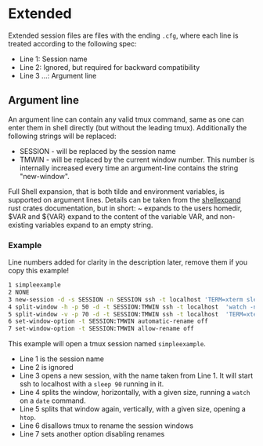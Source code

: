 # Extended
Extended session files are files with the ending `.cfg`, where each
line is treated according to the following spec:

* Line 1: Session name
* Line 2: Ignored, but required for backward compatibility
* Line 3 ...: Argument line

## Argument line
An argument line can contain any valid tmux command, same as one can
enter them in shell directly (but without the leading tmux).
Additionally the following strings will be replaced:
* SESSION - will be replaced by the session name
* TMWIN - will be replaced by the current window number. This number
  is internally increased every time an argument-line contains the
  string "new-window".

Full Shell expansion, that is both tilde and environment variables, is
supported on argument lines. Details can be taken from the
[shellexpand](https://docs.rs/shellexpand/latest/shellexpand/fn.full.html)
rust crates documentation, but in short: ~ expands to the users
homedir, $VAR and ${VAR} expand to the content of the variable VAR,
and non-existing variables expand to an empty string.

### Example
Line numbers added for clarity in the description later, remove them
if you copy this example!

``` bash
1 simpleexample
2 NONE
3 new-session -d -s SESSION -n SESSION ssh -t localhost 'TERM=xterm sleep 90'
4 split-window -h -p 50 -d -t SESSION:TMWIN ssh -t localhost  'watch -n1 -d date -u'
5 split-window -v -p 70 -d -t SESSION:TMWIN ssh -t localhost  'TERM=xterm htop'
6 set-window-option -t SESSION:TMWIN automatic-rename off
7 set-window-option -t SESSION:TMWIN allow-rename off
```
This example will open a tmux session named `simpleexample`.

* Line 1 is the session name
* Line 2 is ignored
* Line 3 opens a new session, with the name taken from Line 1. It will
  start ssh to localhost with a `sleep 90` running in it.
* Line 4 splits the window, horizontally, with a given size, running a
  `watch` on a `date` command.
* Line 5 splits that window again, vertically, with a given size,
  opening a `htop`.
* Line 6 disallows tmux to rename the session windows
* Line 7 sets another option disabling renames
